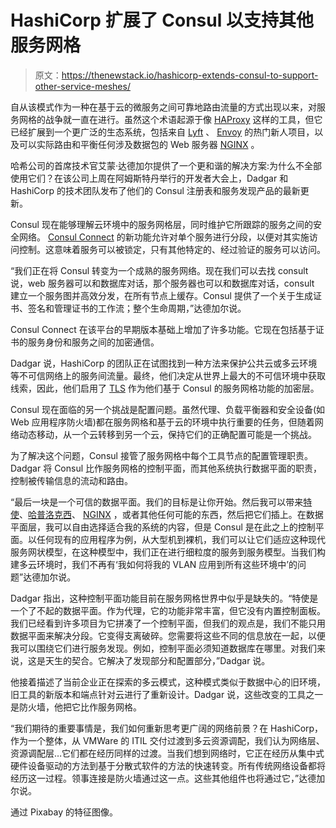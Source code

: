 # HashiCorp 扩展了 Consul 以支持其他服务网格

> 原文：<https://thenewstack.io/hashicorp-extends-consul-to-support-other-service-meshes/>

自从该模式作为一种在基于云的微服务之间可靠地路由流量的方式出现以来，对服务网格的战争就一直在进行。虽然这个术语起源于像 [HAProxy](http://www.haproxy.org/) 这样的工具，但它已经扩展到一个更广泛的生态系统，包括来自 [Lyft](https://www.lyft.com/) 、 [Envoy](https://www.envoyproxy.io/) 的热门新人项目，以及可以实际路由和平衡任何涉及数据包的 Web 服务器 [NGINX](https://www.nginx.com/) 。

哈希公司的首席技术官艾蒙·达德加尔提供了一个更和谐的解决方案:为什么不全部使用它们？在该公司上周在阿姆斯特丹举行的开发者大会上，Dadgar 和 HashiCorp 的技术团队发布了他们的 Consul 注册表和服务发现产品的最新更新。

Consul 现在能够理解云环境中的服务网格层，同时维护它所跟踪的服务之间的安全网络。 [Consul Connect](https://www.consul.io/intro/getting-started/connect.html) 的新功能允许对单个服务进行分段，以便对其实施访问控制。这意味着服务可以被锁定，只有其他特定的、经过验证的服务可以访问。

“我们正在将 Consul 转变为一个成熟的服务网络。现在我们可以去找 consult 说，web 服务器可以和数据库对话，那个服务器也可以和数据库对话，consult 建立一个服务图并高效分发，在所有节点上缓存。Consul 提供了一个关于生成证书、签名和管理证书的工作流；整个生命周期，”达德加尔说。

Consul Connect 在该平台的早期版本基础上增加了许多功能。它现在包括基于证书的服务身份和服务之间的加密通信。

Dadgar 说，HashiCorp 的团队正在试图找到一种方法来保护公共云或多云环境等不可信网络上的服务间流量。最终，他们决定从世界上最大的不可信环境中获取线索，因此，他们启用了 [TLS](https://www.websecurity.symantec.com/security-topics/what-is-ssl-tls-https) 作为他们基于 Consul 的服务网格功能的加密层。

Consul 现在面临的另一个挑战是配置问题。虽然代理、负载平衡器和安全设备(如 Web 应用程序防火墙)都在服务网格和基于云的环境中执行重要的任务，但随着网络动态移动，从一个云转移到另一个云，保持它们的正确配置可能是一个挑战。

为了解决这个问题，Consul 接管了服务网格中每个工具节点的配置管理职责。Dadgar 将 Consul 比作服务网格的控制平面，而其他系统执行数据平面的职责，控制被传输信息的流动和路由。

“最后一块是一个可信的数据平面。我们的目标是让你开始。然后我可以带来[特使](https://www.envoyproxy.io/)、[哈普洛克西](http://www.haproxy.org/)、 [NGINX](https://www.nginx.com/) ，或者其他任何可能的东西，然后把它们插上。在数据平面层，我可以自由选择适合我的系统的内容，但是 Consul 是在此之上的控制平面。以任何现有的应用程序为例，从大型机到裸机，我们可以让它们适应这种现代服务网状模型，在这种模型中，我们正在进行细粒度的服务到服务模型。当我们构建多云环境时，我们不再有‘我如何将我的 VLAN 应用到所有这些环境中’的问题”达德加尔说。

Dadgar 指出，这种控制平面功能目前在服务网格世界中似乎是缺失的。“特使是一个了不起的数据平面。作为代理，它的功能非常丰富，但它没有内置控制面板。我们已经看到许多项目为它拼凑了一个控制平面，但我们的观点是，我们不能只用数据平面来解决分段。它变得支离破碎。您需要将这些不同的信息放在一起，以便我可以围绕它们进行服务发现。例如，控制平面必须知道数据库在哪里。对我们来说，这是天生的契合。它解决了发现部分和配置部分，”Dadgar 说。

他接着描述了当前企业正在探索的多云模式，这种模式类似于数据中心的旧环境，旧工具的新版本和端点针对云进行了重新设计。Dadgar 说，这些改变的工具之一是防火墙，他把它比作服务网格。

“我们期待的重要事情是，我们如何重新思考更广阔的网络前景？在 HashiCorp，作为一个整体，从 VMWare 的 ITIL 交付过渡到多云资源调配，我们认为网络层、资源调配层…它们都在经历同样的过渡。当我们想到网络时，它正在经历从集中式硬件设备驱动的方法到基于分散式软件的方法的快速转变。所有传统网络设备都将经历这一过程。领事连接是防火墙通过这一点。这些其他组件也将通过它，”达德加尔说。

通过 Pixabay 的特征图像。

<svg xmlns:xlink="http://www.w3.org/1999/xlink" viewBox="0 0 68 31" version="1.1"><title>Group</title> <desc>Created with Sketch.</desc></svg>